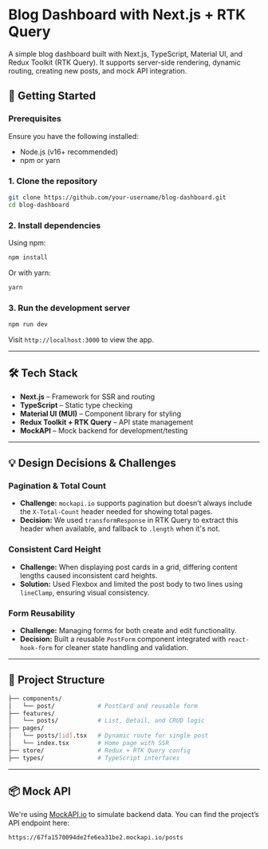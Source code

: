 # Blog Dashboard with Next.js + RTK Query

A simple blog dashboard built with Next.js, TypeScript, Material UI, and Redux Toolkit (RTK Query). It supports server-side rendering, dynamic routing, creating new posts, and mock API integration.

## 🚀 Getting Started

### Prerequisites

Ensure you have the following installed:

- Node.js (v16+ recommended)
- npm or yarn

### 1. Clone the repository

```bash
git clone https://github.com/your-username/blog-dashboard.git
cd blog-dashboard
```

### 2. Install dependencies

Using npm:

```bash
npm install
```

Or with yarn:

```bash
yarn
```

### 3. Run the development server

```bash
npm run dev
```

Visit `http://localhost:3000` to view the app.

---

## 🛠 Tech Stack

- **Next.js** – Framework for SSR and routing
- **TypeScript** – Static type checking
- **Material UI (MUI)** – Component library for styling
- **Redux Toolkit + RTK Query** – API state management
- **MockAPI** – Mock backend for development/testing

---

## 💡 Design Decisions & Challenges

### Pagination & Total Count

- **Challenge:** `mockapi.io` supports pagination but doesn’t always include the `X-Total-Count` header needed for showing total pages.
- **Decision:** We used `transformResponse` in RTK Query to extract this header when available, and fallback to `.length` when it's not.

### Consistent Card Height

- **Challenge:** When displaying post cards in a grid, differing content lengths caused inconsistent card heights.
- **Solution:** Used Flexbox and limited the post body to two lines using `lineClamp`, ensuring visual consistency.

### Form Reusability

- **Challenge:** Managing forms for both create and edit functionality.
- **Decision:** Built a reusable `PostForm` component integrated with `react-hook-form` for cleaner state handling and validation.

---

## 📂 Project Structure

```bash
├── components/
│   └── post/            # PostCard and reusable form
├── features/
│   └── posts/           # List, Detail, and CRUD logic
├── pages/
│   └── posts/[id].tsx   # Dynamic route for single post
│   └── index.tsx        # Home page with SSR
├── store/               # Redux + RTK Query config
├── types/               # TypeScript interfaces
```

---

## 📦 Mock API

We're using [MockAPI.io](https://mockapi.io) to simulate backend data. You can find the project’s API endpoint here:

```
https://67fa1570094de2fe6ea31be2.mockapi.io/posts
```


